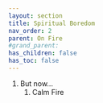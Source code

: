 ```yaml
---
layout: section
title: Spiritual Boredom
nav_order: 2
parent: On Fire
#grand_parent: 
has_children: false
has_toc: false
---
```


1. But now…
    1. Calm Fire
